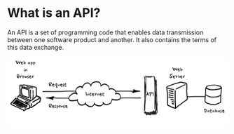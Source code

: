 # What is an API?
An API is a set of programming code that enables data transmission between one software product and another. It also contains the terms of this data exchange.  

<img src = "api diagram.png" />

